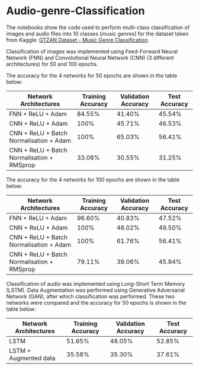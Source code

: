 # Audio-genre-Classification


The notebooks show the code used to perform multi-class classification of images and audio files into 10 classes (music genres) for the dataset taken from Kaggle: [GTZAN Dataset - Music Genre Classification](https://www.kaggle.com/datasets/andradaolteanu/gtzan-dataset-music-genre-classification). 

Classification of images was implemented using Feed-Forward Neural Network (FNN) and Convolutional Neural Network (CNN) (3 different architectures) for 50 and 100 epochs. 

The accuracy for the 4 networks for 50 epochs are shown in the table below: 

| Network Architectures | Training Accuracy | Validation Accuracy | Test Accuracy |
| --- | --- | --- | --- |
| FNN + ReLU + Adam | 84.55% | 41.40% | 45.54% |
| CNN + ReLU + Adam | 100% | 45.71% | 46.53% |
| CNN + ReLU + Batch Normalisation + Adam | 100% | 65.03% | 56.41% |
| CNN + ReLU + Batch Normalisation + RMSprop | 33.08% | 30.55% | 31.25% | 

The accuracy for the 4 networks for 100 epochs are shown in the table below: 

| Network Architectures | Training Accuracy | Validation Accuracy | Test Accuracy |
| --- | --- | --- | --- |
| FNN + ReLU + Adam | 96.60% | 40.83% | 47.52% |
| CNN + ReLU + Adam | 100% | 48.02% | 49.50% |
| CNN + ReLU + Batch Normalisation + Adam | 100% | 61.76% | 56.41% |
| CNN + ReLU + Batch Normalisation + RMSprop | 79.11% | 39.06% | 45.94% | 

Classification of audio was implemented using Long-Short Term Memory (LSTM). Data Augmentation was performed using Generative Adversarial Network (GAN), after which classification was performed. These two networks were compared and the accuracy for 50 epochs is shown in the table below:

| Network Architectures | Training Accuracy | Validation Accuracy | Test Accuracy |
| --- | --- | --- | --- |
| LSTM | 51.65% | 48.05% | 52.85% |
| LSTM + Augmented data | 35.58% | 35.30% | 37.61% |
